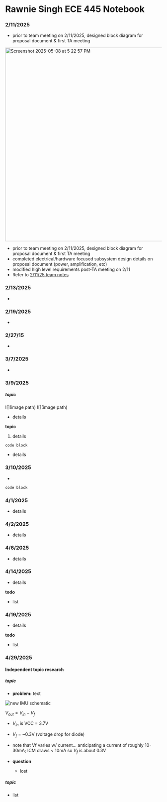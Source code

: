 # Rawnie Singh ECE 445 Notebook
### 2/11/2025
- prior to team meeting on 2/11/2025, designed block diagram for proposal document & first TA meeting
 <img width="622" alt="Screenshot 2025-05-08 at 5 22 57 PM" src="https://github.com/user-attachments/assets/78c833d7-dc96-4325-acdf-62cb7e2e2f45" />

 - prior to team meeting on 2/11/2025, designed block diagram for proposal document & first TA meeting
 - completed electrical/hardware focused subsystem design details on proposal document (power, amplification, etc)
 - modified high level requirements post-TA meeting on 2/11
 - Refer to [2/11/25 team notes](https://github.com/jpadi4/ECE-445-Notebook/blob/main/Team%20Meetings/250211.md)

### 2/13/2025
- 

### 2/19/2025
- 

### 2/27/15
-

### 3/7/2025
- 

### 3/9/2025
##### topic

![](image path)
![](image path)
- details 

**topic**
1. details

```cpp
code block
``` 

- details

### 3/10/2025
- 

```cpp
code block
```

### 4/1/2025
- details


### 4/2/2025
- details

### 4/6/2025
- details

### 4/14/2025 
- details

**todo**
- list

### 4/19/2025 
- details

**todo**
- list

### 4/29/2025
#### Independent __topic__ research
##### topic
- **problem:** text

![new IMU schematic](image)

$V_{out}=V_{in} - V_f$
- $V_{in}$ is VCC = 3.7V
- $V_f$ = ~0.3V (voltage drop for diode)
- note that Vf varies w/ current... anticipating a current of roughly 10-30mA; ICM draws < 10mA so $V_f$ is about 0.3V

- **question**
  - lost

##### topic
- list
